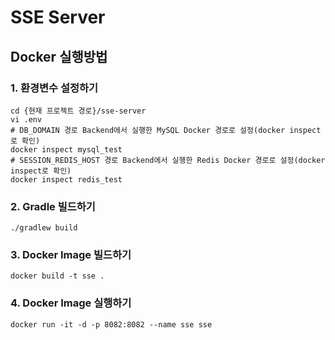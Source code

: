 # SSE Server

## Docker 실행방법
### 1. 환경변수 설정하기
```Shell
cd {현재 프로젝트 경로}/sse-server
vi .env
# DB_DOMAIN 경로 Backend에서 실행한 MySQL Docker 경로로 설정(docker inspect로 확인)
docker inspect mysql_test
# SESSION_REDIS_HOST 경로 Backend에서 실행한 Redis Docker 경로로 설정(docker inspect로 확인)
docker inspect redis_test
```

### 2. Gradle 빌드하기
```Shell
./gradlew build
```

### 3. Docker Image 빌드하기
```Shell
docker build -t sse .
```

### 4. Docker Image 실행하기
```Shell
docker run -it -d -p 8082:8082 --name sse sse
```
